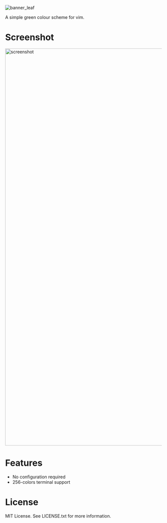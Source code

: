 ![banner_leaf](https://user-images.githubusercontent.com/45297149/222627349-a3fe885d-662c-4e04-8407-423f353da223.png)

A simple green colour scheme for vim.

# Screenshot
<img width="1278" alt="screenshot" src="https://user-images.githubusercontent.com/45297149/222628298-bd25413f-40ea-4a15-9436-e1b3dc9e714d.png">

# Features
- No configuration required
- 256-colors terminal support

# License
MIT License. See LICENSE.txt for more information.
